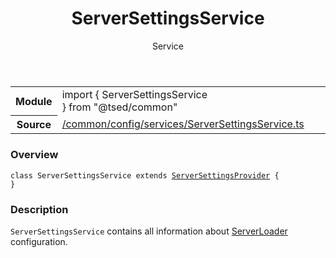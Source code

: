 
<header class="symbol-info-header"><h1 id="serversettingsservice">ServerSettingsService</h1><label class="symbol-info-type-label service">Service</label></header>
<!-- summary -->
<section class="symbol-info"><table class="is-full-width"><tbody><tr><th>Module</th><td><div class="lang-typescript"><span class="token keyword">import</span> { ServerSettingsService }&nbsp;<span class="token keyword">from</span>&nbsp;<span class="token string">"@tsed/common"</span></div></td></tr><tr><th>Source</th><td><a href="https://github.com/Romakita/ts-express-decorators/blob/v4.5.0/src//common/config/services/ServerSettingsService.ts#L0-L0">/common/config/services/ServerSettingsService.ts</a></td></tr></tbody></table></section>
<!-- overview -->


### Overview


<pre><code class="typescript-lang "><span class="token keyword">class</span> ServerSettingsService <span class="token keyword">extends</span> <a href="#api/common/config/serversettingsprovider"><span class="token">ServerSettingsProvider</span></a> <span class="token punctuation">{</span>
<span class="token punctuation">}</span></code></pre>


<!-- Parameters -->

<!-- Description -->


### Description

`ServerSettingsService` contains all information about [ServerLoader](api/common/server/serverloader.md) configuration.

<!-- Members -->

